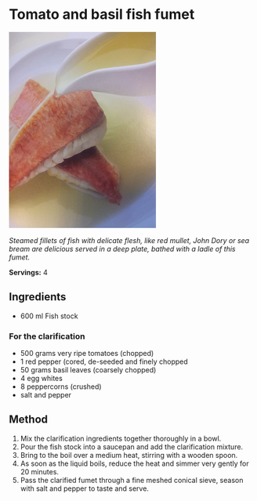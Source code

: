 # Tomato and basil fish fumet

![Tomato and basil fish fumet](resources/fumet.png)

*Steamed fillets of fish with delicate flesh, like red mullet, John Dory or sea bream are delicious served in a deep plate, bathed with a ladle of this fumet.*

**Servings:** 4

## Ingredients
- 600 ml  Fish stock

### For the clarification
- 500 grams very ripe tomatoes (chopped)
- 1 red pepper (cored, de-seeded and finely chopped
- 50 grams basil leaves (coarsely chopped)
- 4 egg whites
- 8 peppercorns (crushed)
- salt and pepper

## Method
1. Mix the clarification ingredients together thoroughly in a bowl.
1. Pour the fish stock into a saucepan and add the clarification mixture. 
1. Bring to the boil over a medium heat, stirring with a wooden spoon. 
1. As soon as the liquid boils, reduce the heat and simmer very gently for 20 minutes.
1. Pass the clarified fumet through a fine meshed conical sieve, season with salt and pepper to taste and serve.